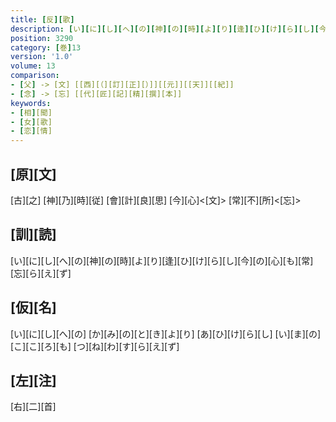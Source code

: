 ```yaml
---
title: [反][歌]
description: [い][に][し][へ][の][神][の][時][よ][り][逢][ひ][け][ら][し][今][の][心][も][常][忘][ら][え][ず]
position: 3290
category: [巻]13
version: '1.0'
volume: 13
comparison:
- [父] -> [文] [[西][（][訂][正][）]][[元]][[天]][[紀]]
- [念] -> [忘] [[代][匠][記][精][撰][本]]
keywords:
- [相][聞]
- [女][歌]
- [恋][情]
---
```


## [原][文]

[古][之] [神][乃][時][従] [會][計][良][思] [今][心]<[文]> [常][不][所]<[忘]>

## [訓][読]

[い][に][し][へ][の][神][の][時][よ][り][逢][ひ][け][ら][し][今][の][心][も][常][忘][ら][え][ず]

## [仮][名]

[い][に][し][へ][の] [か][み][の][と][き][よ][り] [あ][ひ][け][ら][し] [い][ま][の][こ][こ][ろ][も] [つ][ね][わ][す][ら][え][ず]

## [左][注]

[右][二][首]
